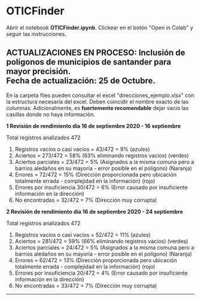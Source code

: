 # OTICFinder

Abrir el notebook **OTICFinder.ipynb**. Clickear en el botón "Open in Colab" y seguir las instrucciones.

**ACTUALIZACIONES EN PROCESO**: Inclusión de polígonos de municipios de santander para mayor precisión.   
**Fecha de actualización**: 25 de Octubre.  
---

En la carpeta files pueden consultar el excel "direcciones_ejemplo.xlsx" con la estructura necesaria del excel. Deben coincidir el nombre exacto de las columnas. Adicionalmente, es **fuertemente recomendable** dejar vacio las casillas donde no haya información.

**1 Revisión de rendimiento día 16 de septiembre 2020 - 16 septiembre**

Total registros analizados 472  
1. Registros vacíos o casi vacíos = 43/472 = 9%   (azules)    
2. Aciertos = 273/472 = 58% (63% eliminando registros vacíos)  (verdes)    
3. Aciertos parciales = 23/472 = 5% (Asignados a la misma comuna pero a barrios aledaños en su mayoría - error posible en el polígono) (Naranja)      
4. Errores = 72/472 = 15% (Dirección proporcionada pero ubicación totalmente errada - complejidad en la información) (rojo)         
5. Errores por insuficiencia 30/472 = 6% (Error causado por insuficiente información en la dirección)   
6. No encontradas = 32/472 = 7%  (Dirección muy corrupta)     

**2 Revisión de rendimiento día 16 de septiembre 2020 - 24 septiembre**

Total registros analizados 472  
1. Registros vacíos o casi vacíos = 52/472 = 11%   (azules)   
2. Aciertos = 281/472 = 59% (66% eliminando registros vacíos)  (verdes)    
3. Aciertos parciales = 24/472 = 5% (Asignados a la misma comuna pero a barrios aledaños en su mayoría - error posible en el polígono) (Naranja)      
4. Errores = 62/472 = 13% (Dirección proporcionada pero ubicación totalmente errada - complejidad en la información) (rojo)     
5. Errores por insuficiencia 20/472 = 4% (Error causado por insuficiente información en la dirección)   
6. No encontradas = 33/472 = 7%  (Dirección muy corrupta)  
---
